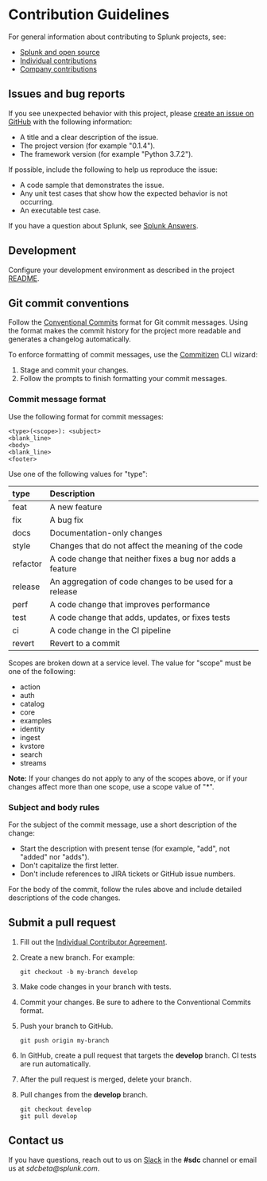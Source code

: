 # Contribution Guidelines

For general information about contributing to Splunk projects, see: 

-  [Splunk and open source](http://dev.splunk.com/view/opensource/SP-CAAAEDM)
-  [Individual contributions](http://dev.splunk.com/goto/individualcontributions)
-  [Company contributions](http://dev.splunk.com/view/companycontributions/SP-CAAAEDR)

## Issues and bug reports

If you see unexpected behavior with this project, please [create an issue on GitHub](/issues) with the following information:

-  A title and a clear description of the issue.
-  The project version (for example "0.1.4").
-  The framework version (for example "Python 3.7.2").

If possible, include the following to help us reproduce the issue: 
-  A code sample that demonstrates the issue.
-  Any unit test cases that show how the expected behavior is not occurring.
-  An executable test case. 

If you have a question about Splunk, see [Splunk Answers](https://answers.splunk.com).

## Development

Configure your development environment as described in the project [README](/blob/master/README.md).

## Git commit conventions

Follow the [Conventional Commits](https://www.conventionalcommits.org/) format for Git commit messages. Using the format makes the commit history for the project more readable and generates a changelog automatically.

To enforce formatting of commit messages, use the [Commitizen](https://github.com/commitizen/cz-cli) CLI wizard:
1.  Stage and commit your changes. 
2.  Follow the prompts to finish formatting your commit messages.

### Commit message format

Use the following format for commit messages: 

```
<type>(<scope>): <subject>
<blank_line>
<body>
<blank_line>
<footer>
```

Use one of the following values for "type": 

| type     | Description                                                |
| :------- | :--------------------------------------------------------- |
| feat     | A new feature                                              |
| fix      | A bug fix                                                  |
| docs     | Documentation-only changes                                 |
| style    | Changes that do not affect the meaning of the code         |
| refactor | A code change that neither fixes a bug nor adds a feature  |
| release  | An aggregation of code changes to be used for a release    |
| perf     | A code change that improves performance                    |
| test     | A code change that adds, updates, or fixes tests           |
| ci       | A code change in the CI pipeline                           |
| revert   | Revert to a commit                                         |

Scopes are broken down at a service level. The value for "scope" must be one of the following:

* action
* auth
* catalog
* core
* examples
* identity
* ingest
* kvstore
* search
* streams

**Note:**  If your changes do not apply to any of the scopes above, or if your changes affect more than one scope, use a scope value of "*". 

### Subject and body rules

For the subject of the commit message, use a short description of the change:
* Start the description with present tense (for example, "add", not "added" nor "adds").
* Don't capitalize the first letter.
* Don't include references to JIRA tickets or GitHub issue numbers.

For the body of the commit, follow the rules above and include detailed descriptions of the code changes.

## Submit a pull request

1. Fill out the [Individual Contributor Agreement](http://dev.splunk.com/goto/individualcontributions).
2. Create a new branch. For example:

    ```
    git checkout -b my-branch develop
    ```

3. Make code changes in your branch with tests. 
4. Commit your changes. Be sure to adhere to the Conventional Commits format.
5. Push your branch to GitHub.

    ```
    git push origin my-branch
    ```

6. In GitHub, create a pull request that targets the **develop** branch. CI tests are run automatically.
7. After the pull request is merged, delete your branch.
8. Pull changes from the **develop** branch.

    ```
    git checkout develop
    git pull develop
    ```

## Contact us

If you have questions, reach out to us on [Slack](https://splunkdevplatform.slack.com) in the **#sdc** channel or email us at _sdcbeta@splunk.com_.